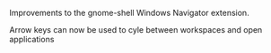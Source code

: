 Improvements to the gnome-shell Windows Navigator extension.

Arrow keys can now be used to cyle between workspaces and open applications

